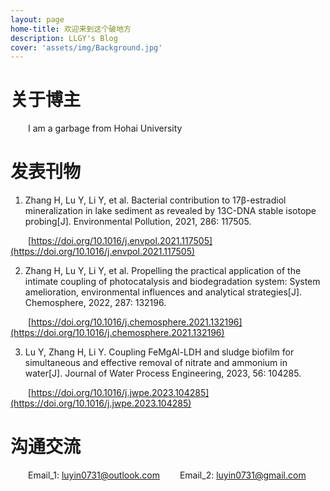 ```yaml
---
layout: page
home-title: 欢迎来到这个破地方
description: LLGY's Blog
cover: 'assets/img/Background.jpg'
---
```


# 关于博主

&emsp;&emsp;I am a garbage from Hohai University

# 发表刊物

1. Zhang H, Lu Y, Li Y, et al. Bacterial contribution to 17β-estradiol mineralization in lake sediment as revealed by 13C-DNA stable isotope probing[J]. Environmental Pollution, 2021, 286: 117505.

&emsp;&emsp;[https://doi.org/10.1016/j.envpol.2021.117505](https://doi.org/10.1016/j.envpol.2021.117505)

2. Zhang H, Lu Y, Li Y, et al. Propelling the practical application of the intimate coupling of photocatalysis and biodegradation system: System amelioration, environmental influences and analytical strategies[J]. Chemosphere, 2022, 287: 132196.

&emsp;&emsp;[https://doi.org/10.1016/j.chemosphere.2021.132196](https://doi.org/10.1016/j.chemosphere.2021.132196)

3. Lu Y, Zhang H, Li Y. Coupling FeMgAl-LDH and sludge biofilm for simultaneous and effective removal of nitrate and ammonium in water[J]. Journal of Water Process Engineering, 2023, 56: 104285.

&emsp;&emsp;[https://doi.org/10.1016/j.jwpe.2023.104285](https://doi.org/10.1016/j.jwpe.2023.104285)

# 沟通交流

&emsp;&emsp;Email_1: luyin0731@outlook.com
&emsp;&emsp;Email_2: luyin0731@gmail.com
